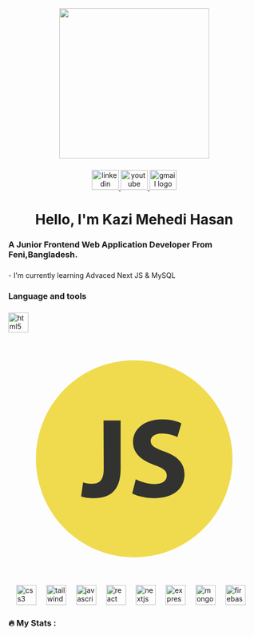 <div align="center">
  <img height="300" src="https://i.ibb.co/F7mBYh0/Black-White-and-Yellow-Modern-Lines-Sale-Facebook-Cover.jpg"  />
</div>

###

<div align="center">
  <a href="https://www.linkedin.com/in/kazi-mehedihasan" target="_blank">
    <img src="https://raw.githubusercontent.com/maurodesouza/profile-readme-generator/master/src/assets/icons/social/linkedin/default.svg" width="54" height="40" alt="linkedin logo"  />
  </a>
  <a href="https://www.youtube.com/channel/UCkgYVWTFlTedSlbkQdh_Rqw" target="_blank">
    <img src="https://raw.githubusercontent.com/maurodesouza/profile-readme-generator/master/src/assets/icons/social/youtube/default.svg" width="54" height="40" alt="youtube logo"  />
  </a>
  <a href="kazimehedihasan243@gmail.com" target="_blank">
    <img src="https://raw.githubusercontent.com/maurodesouza/profile-readme-generator/master/src/assets/icons/social/gmail/default.svg" width="54" height="40" alt="gmail logo"  />
  </a>
</div>

###

<h1 align="center">Hello, I'm Kazi Mehedi Hasan</h1>

###

<h3 align="left">A Junior Frontend Web Application Developer From Feni,Bangladesh.</h3>

###

<p align="left">- I'm currently learning Advaced Next JS & MySQL</p>

###

<h3 align="left">Language and tools</h3>

###

<div align="left">
  <img src="https://cdn.jsdelivr.net/gh/devicons/devicon/icons/html5/html5-original.svg" height="40" alt="html5 logo"  /><?xml version="1.0" ?><!DOCTYPE svg  PUBLIC '-//W3C//DTD SVG 1.1//EN'  'http://www.w3.org/Graphics/SVG/1.1/DTD/svg11.dtd'><svg id="Lager_1" style="enable-background:new 0 0 128 128;" version="1.1" viewBox="0 0 128 128" xml:space="preserve" xmlns="http://www.w3.org/2000/svg" xmlns:xlink="http://www.w3.org/1999/xlink"><g><g><g><circle cx="64" cy="64" r="50" style="fill:#F0DB4F;"/></g></g><g id="Layer_1_1_"><g><g><path d="M48.4,44.6h8.7v24.5c0,11-5.3,14.9-13.7,14.9c-2.1,0-4.7-0.3-6.4-0.9l1-7.1      c1.2,0.4,2.8,0.7,4.5,0.7c3.7,0,6-1.7,6-7.6L48.4,44.6L48.4,44.6z" style="fill:#323330;"/><path d="M64.8,74.4c2.3,1.2,6,2.4,9.7,2.4c4,0,6.1-1.7,6.1-4.3c0-2.4-1.8-3.8-6.5-5.4      c-6.4-2.3-10.7-5.9-10.7-11.6C63.4,49,69,44,78.1,44c4.4,0,7.6,0.9,9.9,2l-2,7c-1.5-0.7-4.3-1.8-8-1.8c-3.8,0-5.6,1.8-5.6,3.7      c0,2.5,2.1,3.6,7.2,5.5c6.8,2.5,10,6.1,10,11.6c0,6.5-4.9,12-15.6,12c-4.4,0-8.8-1.2-11-2.4L64.8,74.4z" style="fill:#323330;"/></g></g></g></g></svg>
  <img width="12" />
  <img src="https://cdn.jsdelivr.net/gh/devicons/devicon/icons/css3/css3-original.svg" height="40" alt="css3 logo"  />
  <img width="12" />
  <img src="https://cdn.simpleicons.org/tailwindcss/06B6D4" height="40" alt="tailwindcss logo"  />
  <img width="12" />
  <img src="https://cdn.simpleicons.org/javascript/F7DF1E" height="40" alt="javascript logo"  />
  <img width="12" />
  <img src="https://cdn.simpleicons.org/react/61DAFB" height="40" alt="react logo"  />
  <img width="12" />
  <img src="https://skillicons.dev/icons?i=nextjs" height="40" alt="nextjs logo"  />
  <img width="12" />
  <img src="https://skillicons.dev/icons?i=express" height="40" alt="express logo"  />
  <img width="12" />
  <img src="https://skillicons.dev/icons?i=mongodb" height="40" alt="mongodb logo"  />
  <img width="12" />
  <img src="https://skillicons.dev/icons?i=firebase" height="40" alt="firebase logo"  />
</div>

###

<h3 align="left">🔥   My Stats :</h3>

###
